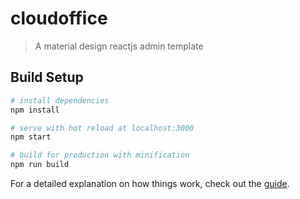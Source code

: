# cloudoffice

> A material design reactjs admin template

## Build Setup

``` bash
# install dependencies
npm install

# serve with hot reload at localhost:3000
npm start

# build for production with minification
npm run build
```

For a detailed explanation on how things work, check out the [guide](https://github.com/facebook/create-react-app).
